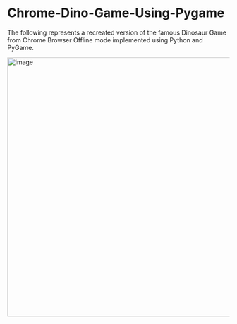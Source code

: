 # Chrome-Dino-Game-Using-Pygame
The following represents a recreated version of the famous Dinosaur Game from Chrome Browser Offline mode implemented using Python and PyGame.

<img width="587" alt="image" src="https://github.com/avik26/Chrome-Dino-Game-Using-Pygame/assets/130585622/e4db282b-c0b9-4d71-aaad-6859a1841bdf">
